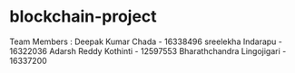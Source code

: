 # blockchain-project
Team Members : 
Deepak Kumar Chada - 16338496
sreelekha Indarapu - 16322036
Adarsh Reddy Kothinti - 12597553
Bharathchandra Lingojigari - 16337200
